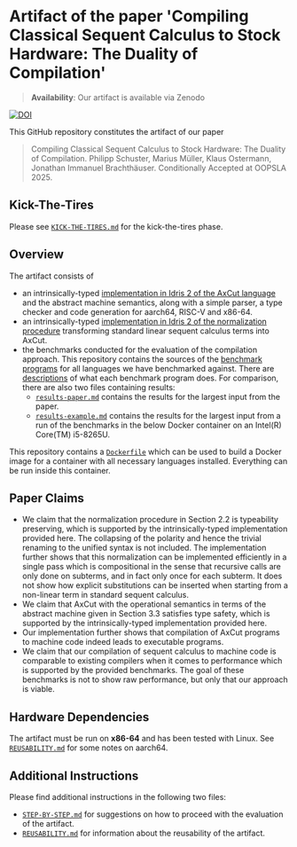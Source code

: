 # Artifact of the paper 'Compiling Classical Sequent Calculus to Stock Hardware: The Duality of Compilation'

> **Availability**: Our artifact is available via Zenodo

[![DOI](https://zenodo.org/badge/DOI/10.5281/zenodo.14597445.svg)](https://doi.org/10.5281/zenodo.14597445)

This GitHub repository constitutes the artifact of our paper

> Compiling Classical Sequent Calculus to Stock Hardware: The Duality of Compilation.
> Philipp Schuster, Marius Müller, Klaus Ostermann, Jonathan Immanuel Brachthäuser.
> Conditionally Accepted at OOPSLA 2025.

## Kick-The-Tires

Please see [`KICK-THE-TIRES.md`](./KICK-THE-TIRES.md) for the kick-the-tires phase.

## Overview

The artifact consists of
- an intrinsically-typed [implementation in Idris 2 of the AxCut language](./axcut) and the abstract machine semantics, along with a simple parser, a type checker and code generation for aarch64, RISC-V and x86-64.
- an intrinsically-typed [implementation in Idris 2 of the normalization procedure](./normalization) transforming standard linear sequent calculus terms into AxCut.
- the benchmarks conducted for the evaluation of the compilation approach.
  This repository contains the sources of the [benchmark programs](./benchmark-programs) for all languages we have benchmarked against.
  There are [descriptions](./benchmark-programs/descriptions) of what each benchmark program does.
  For comparison, there are also two files containing results:
  - [`results-paper.md`](./results-paper.md) contains the results for the largest input from the paper.
  - [`results-example.md`](./results-example.md) contains the results for the largest input from a run of the benchmarks in the below Docker container on an Intel(R) Core(TM) i5-8265U.

This repository contains a [`Dockerfile`](./Dockerfile) which can be used to build a Docker image for a container with all necessary languages installed.
Everything can be run inside this container.

## Paper Claims

- We claim that the normalization procedure in Section 2.2 is typeability preserving, which is supported by the intrinsically-typed implementation provided here.
  The collapsing of the polarity and hence the trivial renaming to the unified syntax is not included.
  The implementation further shows that this normalization can be implemented efficiently in a single pass which is compositional in the sense that recursive calls are only done on subterms, and in fact only once for each subterm. 
  It does not show how explicit substitutions can be inserted when starting from a non-linear term in standard sequent calculus.
- We claim that AxCut with the operational semantics in terms of the abstract machine given in Section 3.3 satisfies type safety, which is supported by the intrinsically-typed implementation provided here.
- Our implementation further shows that compilation of AxCut programs to machine code indeed leads to executable programs.
- We claim that our compilation of sequent calculus to machine code is comparable to existing compilers when it comes to performance which is supported by the provided benchmarks.
  The goal of these benchmarks is not to show raw performance, but only that our approach is viable.

## Hardware Dependencies

The artifact must be run on **x86-64** and has been tested with Linux.
See [`REUSABILITY.md`](./REUSABILITY.md) for some notes on aarch64.

## Additional Instructions

Please find additional instructions in the following two files:

- [`STEP-BY-STEP.md`](./STEP-BY-STEP.md) for suggestions on how to proceed with the evaluation of the artifact.
- [`REUSABILITY.md`](./REUSABILITY.md) for information about the reusability of the artifact.
